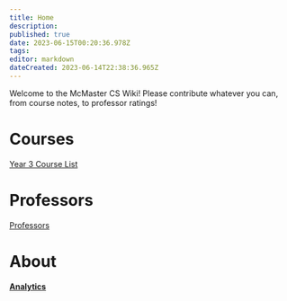 ```yaml
---
title: Home
description: 
published: true
date: 2023-06-15T00:20:36.978Z
tags: 
editor: markdown
dateCreated: 2023-06-14T22:38:36.965Z
---
```


Welcome to the McMaster CS Wiki! Please contribute whatever you can, from course notes, to professor ratings!

# Courses

[Year 3 Course List](/courses/y3/courselist)

# Professors

[Professors](/professors)

# About

[**Analytics**](https://analytics.umami.is/share/MugAnZWPeJk3ICCn/Mac%20CS%20Wiki)